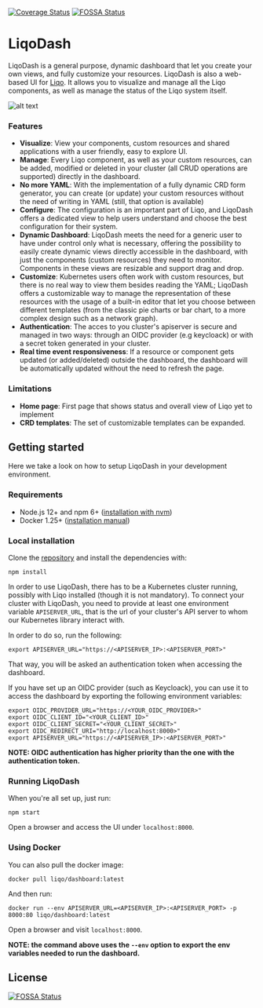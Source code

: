 [![Coverage Status](https://coveralls.io/repos/github/LiqoTech/dashboard/badge.svg?branch=master)](https://coveralls.io/github/LiqoTech/dashboard?branch=master)
[![FOSSA Status](https://app.fossa.com/api/projects/git%2Bgithub.com%2FLiqoTech%2Fdashboard.svg?type=shield)](https://app.fossa.com/projects/git%2Bgithub.com%2FLiqoTech%2Fdashboard?ref=badge_shield)

# LiqoDash
LiqoDash is a general purpose, dynamic dashboard that let you create your own
views, and fully customize your resources.
LiqoDash is  also a web-based UI for [Liqo](https://github.com/LiqoTech/liqo). It allows you to visualize and manage
all the Liqo components, as well as manage the status of the Liqo system itself.

![alt text](docs/images/dashboard-ui.png)

### Features
- **Visualize**: View your components, custom resources and shared applications with a user friendly,
easy to explore UI.
- **Manage**: Every Liqo component, as well as your custom resources, can be added, modified or deleted in your cluster
(all CRUD operations are supported) directly in the dashboard. 
- **No more YAML**: With the implementation of a fully dynamic CRD form generator,
you can create (or update) your custom resources without the need of writing in YAML (still, that option is
available) 
- **Configure**: The configuration is an important part of Liqo, and LiqoDash offers a dedicated view to help
users understand and choose the best configuration for their system.
- **Dynamic Dashboard**: LiqoDash meets the need for a generic user to have under control only what is necessary, offering the 
possibility to easily create dynamic views directly accessible in the dashboard, with just the components (custom resources)
they need to monitor. Components in these views are resizable and support drag and drop.
- **Customize**: Kubernetes users often work with custom resources, but there is no real way to view them besides
reading the YAML; LiqoDash offers a customizable way to manage the representation of these resources with the
usage of a built-in editor that let you choose between different templates (from the classic pie charts or bar chart,
to a more complex design such as a network graph).
- **Authentication**: The acces to you cluster's apiserver is secure and managed in two ways: through an OIDC provider 
(e.g keycloack) or with a secret token generated in your cluster.
- **Real time event responsiveness**: If a resource or component gets updated (or added/deleted) outside the dashboard,
the dashboard will be automatically updated without the need to refresh the page.

### Limitations
- **Home page**: First page that shows status and overall view of Liqo yet to implement
- **CRD templates**: The set of customizable templates can be expanded.

## Getting started
Here we take a look on how to setup LiqoDash in your development environment.

### Requirements
- Node.js 12+ and npm 6+ ([installation with nvm](https://github.com/creationix/nvm#usage))
- Docker 1.25+ ([installation manual](https://docs.docker.com/engine/installation/linux/docker-ce/ubuntu/))

### Local installation
Clone the [repository](https://github.com/LiqoTech/dashboard/tree/master) and install the dependencies with:
```
npm install
```
In order to use LiqoDash, there has to be a Kubernetes cluster running, possibly with Liqo installed (though it is
not mandatory). To connect your cluster with LiqoDash, you need to provide at least one environment variable 
`APISERVER_URL`, that is the url of your cluster's API server to whom our Kubernetes library interact with.

In order to do so, run the following:
```
export APISERVER_URL="https://<APISERVER_IP>:<APISERVER_PORT>"
```
That way, you will be asked an authentication token when accessing the dashboard.

If you have set up an OIDC provider (such as Keycloack), you can use it to access the dashboard by exporting the
following environment variables:
```
export OIDC_PROVIDER_URL="https://<YOUR_OIDC_PROVIDER>"
export OIDC_CLIENT_ID="<YOUR_CLIENT_ID>"
export OIDC_CLIENT_SECRET="<YOUR_CLIENT_SECRET>"
export OIDC_REDIRECT_URI="http://localhost:8000>"
export APISERVER_URL="https://<APISERVER_IP>:<APISERVER_PORT>"
```
**NOTE: OIDC authentication has higher priority than the one with the authentication token.**

### Running LiqoDash
When you're all set up, just run:
```
npm start
```
Open a browser and access the UI under `localhost:8000`.

### Using Docker
You can also pull the docker image:
```
docker pull liqo/dashboard:latest
```
And then run:
```
docker run --env APISERVER_URL=<APISERVER_IP>:<APISERVER_PORT> -p 8000:80 liqo/dashboard:latest
```
Open a browser and visit `localhost:8000`.

**NOTE: the command above uses the `--env` option to export the env variables needed to run the dashboard.**


## License
[![FOSSA Status](https://app.fossa.com/api/projects/git%2Bgithub.com%2FLiqoTech%2Fdashboard.svg?type=large)](https://app.fossa.com/projects/git%2Bgithub.com%2FLiqoTech%2Fdashboard?ref=badge_large)